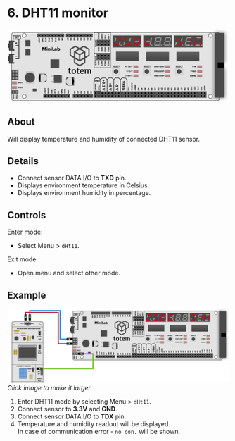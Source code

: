 # 6. DHT11 monitor

![Mini Lab LabBoard DHT11 mode](/assets/images/mini-lab/labboard-dht11-mode.png)

## About

Will display temperature and humidity of connected DHT11 sensor.

## Details

- Connect sensor DATA I/O to **TXD** pin.
- Displays environment temperature in Celsius.
- Displays environment humidity in percentage.

## Controls

Enter mode:

- Select Menu > `dHt11`.

Exit mode:

- Open menu and select other mode.

## Example

[![Mini Lab LabBoard DHT11 mode example](/assets/images/mini-lab/labboard-dht11-mode-example.png)](/assets/images/mini-lab/labboard-dht11-mode-example.png)  
_Click image to make it larger._

1. Enter DHT11 mode by selecting Menu > `dHt11`.
1. Connect sensor to **3.3V** and **GND**.
1. Connect sensor DATA I/O to **TDX** pin.
1. Temperature and humidity readout will be displayed.  
In case of communication error - `no con.` will be shown.
